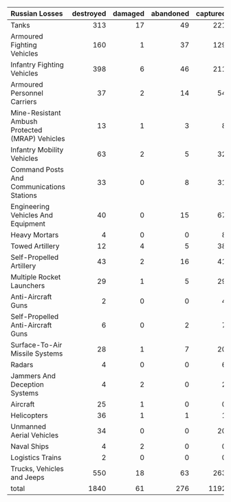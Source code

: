 | Russian Losses                                   |   destroyed |   damaged |   abandoned |   captured |   total |
|:-------------------------------------------------|------------:|----------:|------------:|-----------:|--------:|
| Tanks                                            |         313 |        17 |          49 |        221 |     600 |
| Armoured Fighting Vehicles                       |         160 |         1 |          37 |        129 |     327 |
| Infantry Fighting Vehicles                       |         398 |         6 |          46 |        211 |     661 |
| Armoured Personnel Carriers                      |          37 |         2 |          14 |         54 |     107 |
| Mine-Resistant Ambush Protected  (MRAP) Vehicles |          13 |         1 |           3 |          8 |      25 |
| Infantry Mobility Vehicles                       |          63 |         2 |           5 |         32 |     102 |
| Command Posts And Communications Stations        |          33 |         0 |           8 |         31 |      72 |
| Engineering Vehicles And Equipment               |          40 |         0 |          15 |         67 |     122 |
| Heavy Mortars                                    |           4 |         0 |           0 |          8 |      12 |
| Towed Artillery                                  |          12 |         4 |           5 |         38 |      59 |
| Self-Propelled Artillery                         |          43 |         2 |          16 |         41 |     102 |
| Multiple Rocket Launchers                        |          29 |         1 |           5 |         29 |      64 |
| Anti-Aircraft Guns                               |           2 |         0 |           0 |          4 |       6 |
| Self-Propelled Anti-Aircraft Guns                |           6 |         0 |           2 |          7 |      15 |
| Surface-To-Air Missile Systems                   |          28 |         1 |           7 |         20 |      56 |
| Radars                                           |           4 |         0 |           0 |          6 |      10 |
| Jammers And Deception Systems                    |           4 |         2 |           0 |          2 |       8 |
| Aircraft                                         |          25 |         1 |           0 |          0 |      26 |
| Helicopters                                      |          36 |         1 |           1 |          1 |      39 |
| Unmanned Aerial Vehicles                         |          34 |         0 |           0 |         20 |      54 |
| Naval Ships                                      |           4 |         2 |           0 |          0 |       6 |
| Logistics Trains                                 |           2 |         0 |           0 |          0 |       2 |
| Trucks, Vehicles and Jeeps                       |         550 |        18 |          63 |        263 |     894 |
| total                                            |        1840 |        61 |         276 |       1192 |    3369 |
